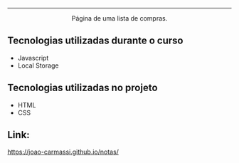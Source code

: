<hr>

<p align="center">Página de uma lista de compras.</p>

## Tecnologias utilizadas durante o curso
* Javascript
* Local Storage

## Tecnologias utilizadas no projeto
* HTML
* CSS

## Link:
https://joao-carmassi.github.io/notas/
